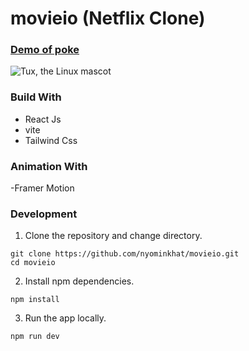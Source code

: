 # movieio (Netflix Clone)

### [Demo of poke](https://movieio-nyominkhat.netlify.app/)

![Tux, the Linux mascot](https://res.cloudinary.com/nyominkhat/image/upload/v1679106955/Screenshot_2023-03-18_090532_jvw6x2.png)


### Build With

- React Js
- vite
- Tailwind Css

### Animation With

-Framer Motion


### Development

1. Clone the repository and change directory.
```
git clone https://github.com/nyominkhat/movieio.git
cd movieio
```

2. Install npm dependencies.
```
npm install
```

3. Run the app locally.
```
npm run dev
```
